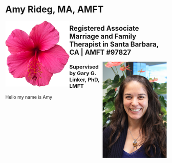 # Amy Rideg, MA, AMFT

<img align="left" src="images/HibiscusLogoFlush.png" width="200" alt="Hibiscus Image"/>

##  Registered Associate Marriage and Family Therapist in Santa Barbara, CA | AMFT #97827

<img align="right" src="images/Amy.JPG" width="200" alt="Amy Photo"/>

###  Supervised by Gary G. Linker, PhD, LMFT

Hello my name is Amy
